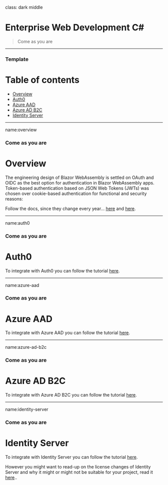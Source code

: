 class: dark middle

# Enterprise Web Development C&#35;
> Come as you are

---
### Template
# Table of contents

- [Overview](#overview)
- [Auth0](#auth0)
- [Azure AAD](#azure-aad)
- [Azure AD B2C](#azure-ad-b2c)
- [Identity Server](#identity-server)

---
name:overview
### Come as you are
# Overview
The engineering design of Blazor WebAssembly is settled on OAuth and OIDC as the best option for authentication in Blazor WebAssembly apps.
Token-based authentication based on JSON Web Tokens (JWTs) was chosen over cookie-based authentication for functional and security reasons:

Follow the docs, since they change every year... <a href="https://docs.microsoft.com/en-us/aspnet/core/blazor/security/?view=aspnetcore-5.0">here</a> and <a href="https://docs.microsoft.com/en-us/aspnet/core/blazor/security/webassembly/?view=aspnetcore-5.0">here</a>.

---
name:auth0
### Come as you are
# Auth0
To integrate with Auth0 you can follow the tutorial <a href="https://auth0.com/blog/securing-blazor-webassembly-apps/">here</a>.

---
name:azure-aad
### Come as you are
# Azure AAD
To integrate with Azure AAD you can follow the tutorial <a href="https://docs.microsoft.com/en-us/aspnet/core/blazor/security/webassembly/hosted-with-azure-active-directory?view=aspnetcore-5.0">here</a>.


---
name:azure-ad-b2c
### Come as you are
# Azure AD B2C
To integrate with Azure AD B2C you can follow the tutorial <a href="https://docs.microsoft.com/en-us/aspnet/core/blazor/security/webassembly/hosted-with-azure-active-directory-b2c?view=aspnetcore-5.0">here</a>.

---
name:identity-server
### Come as you are
# Identity Server
To integrate with Identity Server you can follow the tutorial <a href="https://docs.microsoft.com/en-us/aspnet/core/blazor/security/webassembly/hosted-with-identity-server?view=aspnetcore-5.0&tabs=visual-studio">here</a>.

However you might want to read-up on the license changes of Identity Server and why it might or might not be suitable for your project, read it <a href="https://devblogs.microsoft.com/aspnet/asp-net-core-6-and-authentication-servers/">here</a>..





